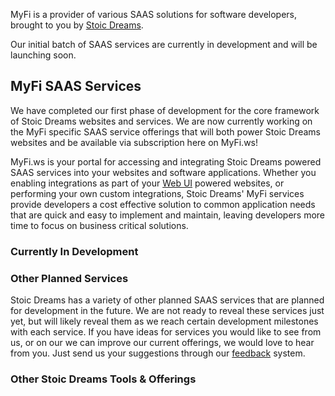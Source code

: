 <webui-data data-page-title="MyFi - SAAS Content Delivery and Api Services" data-page-subtitle=""></webui-data>
<webui-data data-page-next-page='{"name":"Feedback Services","href":"/about/feedback_services"}'></webui-data>

<webui-page-segment elevation="10">

MyFi is a provider of various SAAS solutions for software developers, brought to you by [Stoic Dreams](https://www.stoicdreams.com).

Our initial batch of SAAS services are currently in development and will be launching soon.

</webui-page-segment>

## MyFi SAAS Services

<webui-quote theme="info">

We have completed our first phase of development for the core framework of Stoic Dreams websites and services. We are now currently working on the MyFi specific SAAS service offerings that will both power Stoic Dreams websites and be available via subscription here on MyFi.ws!

</webui-quote>

<webui-page-segment>

MyFi.ws is your portal for accessing and integrating Stoic Dreams powered SAAS services into your websites and software applications.
Whether you enabling integrations as part of your [Web UI](https://webui.stoicdreams.com) powered websites, or performing your own custom integrations, Stoic Dreams' MyFi services provide developers a cost effective solution to common application needs that are quick and easy to implement and maintain, leaving developers more time to focus on business critical solutions.

</webui-page-segment>

### Currently In Development

<webui-cards src="/cards/in-development.json" card-width="500"></webui-cards>

### Other Planned Services

<webui-page-segment>

Stoic Dreams has a variety of other planned SAAS services that are planned for development in the future.
We are not ready to reveal these services just yet, but will likely reveal them as we reach certain development milestones with each service.
If you have ideas for services you would like to see from us, or on our we can improve our current offerings, we would love to hear from you. Just send us your suggestions through our [feedback](#feedback) system.

</webui-page-segment>

### Other Stoic Dreams Tools & Offerings

<webui-cards src="/cards/other-tools-and-offerings.json" card-width="500"></webui-cards>
